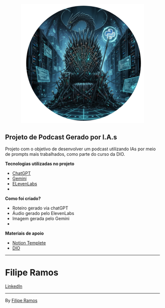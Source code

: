 <p align="center">
    <img src="./assets\Banner.png" width="400" alt="Logo do Projeto">
</p>


**Projeto de Podcast Gerado por I.A.s**
-----------------------------------------------------
Projeto com o objetivo de desenvolver um podcast utilizando IAs por meio de prompts mais trabalhados, como parte do curso da DIO.

**Tecnologias utilizadas no projeto**
- [ChatGPT](https://chatgpt.com/)
- [Gemini](https://gemini.google.com/app)
- [ELevenLabs](https://elevenlabs.io/)
- 

**Como foi criado?**
- Roteiro gerado via chatGPT
- Áudio gerado pelo ElevenLabs
- Imagem gerada pelo Gemini
- 

**Materiais de apoio**
- [Notion Templete](https://helpful-jump-17b.notion.site/PAS-Podcast-AI-Studio-210489e15d7a4a73b743bb159e45d06f)
- [DIO](https://www.dio.me/) 

--------------------------------------------------------
<tabel>
    <tr>
        <td valign="top">
          <ima src=".gitignore\foto.png" alt="Foto de Perfil" whith="150">
        </td>
        <td valign="top">
           <h1>Filipe Ramos</h1>
           <a href="https://www.linkedin.com/in/filipe-ramos-/">LinkedIn</a>
        </td>
    </tr>
</table>

---------------------------------------------------------------
By [Filipe Ramos](https://github.com/FilipheRamos)

